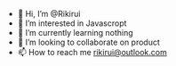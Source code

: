 - 👋 Hi, I’m @Rikirui
- 👀 I’m interested in Javascropt
- 🌱 I’m currently learning nothing
- 💞️ I’m looking to collaborate on product
- 📫 How to reach me rikirui@outlook.com

<!---
Rikirui/Rikirui is a ✨ special ✨ repository because its `README.md` (this file) appears on your GitHub profile.
You can click the Preview link to take a look at your changes.
--->
